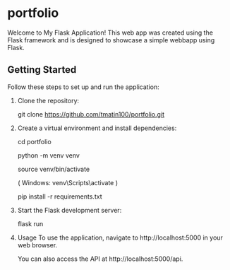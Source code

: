 # portfolio

Welcome to My Flask Application! This web app was created using the Flask framework and is designed to showcase a simple webbapp using Flask.
## Getting Started

Follow these steps to set up and run the application:

1. Clone the repository:
   
   git clone https://github.com/tmatin100/portfolio.git

2. Create a virtual environment and install dependencies:
   
     cd portfolio

      python -m venv venv

      source venv/bin/activate 

     ( Windows: venv\Scripts\activate )
  
     pip install -r requirements.txt

4. Start the Flask development server:
   
   flask run

5. Usage
     To use the application, navigate to http://localhost:5000 in your web browser.

     You can also access the API at http://localhost:5000/api.
